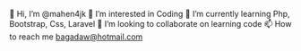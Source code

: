 👋 Hi, I’m @mahen4jk
👀 I’m interested in Coding
🌱 I’m currently learning Php, Bootstrap, Css, Laravel
💞️ I’m looking to collaborate on learning code
📫 How to reach me bagadaw@hotmail.com
